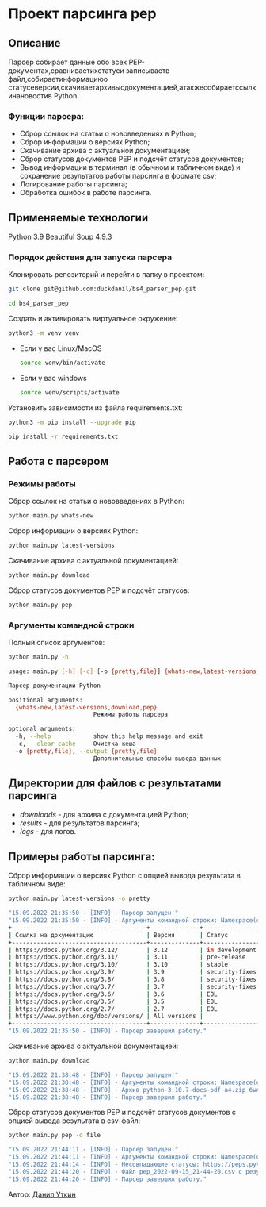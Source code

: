# Проект парсинга pep

## Описание
Парсер собирает данные обо всех PEP-документах,сравниваетихстатуси записываетв файл,собираетинформациюо статусеверсии,скачиваетархивысдокументацией,атакжесобираетссылкинановостив Python.

### Функции парсера:

* Сброр ссылок на статьи о нововведениях в Python;
* Сброр информации о версиях Python;
* Скачивание архива с актуальной документацией;
* Сброр статусов документов PEP и подсчёт статусов документов;
* Вывод информации в терминал (в обычном и табличном виде) и сохранение результатов работы парсинга в формате csv;
* Логирование работы парсинга;
* Обработка ошибок в работе парсинга.

## Применяемые технологии

Python 3.9
Beautiful Soup 4.9.3

### Порядок действия для запуска парсера

Клонировать репозиторий и перейти в папку в проектом:

```bash
git clone git@github.com:duckdanil/bs4_parser_pep.git
```

```bash
cd bs4_parser_pep
```

Создать и активировать виртуальное окружение:

```bash
python3 -m venv venv
```

* Если у вас Linux/MacOS

    ```bash
    source venv/bin/activate
    ```

* Если у вас windows

    ```bash
    source venv/scripts/activate
    ```

Установить зависимости из файла requirements.txt:

```bash
python3 -m pip install --upgrade pip
```

```bash
pip install -r requirements.txt
```

## Работа с парсером

### Режимы работы
Сброр ссылок на статьи о нововведениях в Python:
```bash
python main.py whats-new
```
Сброр информации о версиях Python:
```bash
python main.py latest-versions
```
Скачивание архива с актуальной документацией:
```bash
python main.py download
```
Сброр статусов документов PEP и подсчёт статусов:
```bash
python main.py pep
```

### Аргументы командной строки
Полный список аргументов:
```bash
python main.py -h
```
```bash
usage: main.py [-h] [-c] [-o {pretty,file}] {whats-new,latest-versions,download,pep}

Парсер документации Python

positional arguments:
  {whats-new,latest-versions,download,pep}
                        Режимы работы парсера

optional arguments:
  -h, --help            show this help message and exit
  -c, --clear-cache     Очистка кеша
  -o {pretty,file}, --output {pretty,file}
                        Дополнительные способы вывода данных
```

## Директории для файлов с результатами парсинга
* _downloads_ - для архива с документацией Python;
* _results_ - для результатов парсинга;
* _logs_ - для логов.

## Примеры работы парсинга:
Сброр информации о версиях Python с опцией вывода результата в табличном виде:
```bash
python main.py latest-versions -o pretty
```
```bash
"15.09.2022 21:35:50 - [INFO] - Парсер запущен!"
"15.09.2022 21:35:50 - [INFO] - Аргументы командной строки: Namespace(clear_cache=False, mode='latest-versions', output='pretty')"
+--------------------------------------+--------------+----------------+
| Ссылка на документацию               | Версия       | Статус         |
+--------------------------------------+--------------+----------------+
| https://docs.python.org/3.12/        | 3.12         | in development |
| https://docs.python.org/3.11/        | 3.11         | pre-release    |
| https://docs.python.org/3.10/        | 3.10         | stable         |
| https://docs.python.org/3.9/         | 3.9          | security-fixes |
| https://docs.python.org/3.8/         | 3.8          | security-fixes |
| https://docs.python.org/3.7/         | 3.7          | security-fixes |
| https://docs.python.org/3.6/         | 3.6          | EOL            |
| https://docs.python.org/3.5/         | 3.5          | EOL            |
| https://docs.python.org/2.7/         | 2.7          | EOL            |
| https://www.python.org/doc/versions/ | All versions |                |
+--------------------------------------+--------------+----------------+
"15.09.2022 21:35:50 - [INFO] - Парсер завершил работу."
```

Скачивание архива с актуальной документацией:
```bash
python main.py download
```
```bash
"15.09.2022 21:38:48 - [INFO] - Парсер запущен!"
"15.09.2022 21:38:48 - [INFO] - Аргументы командной строки: Namespace(clear_cache=False, mode='download', output=None)"
"15.09.2022 21:38:48 - [INFO] - Архив python-3.10.7-docs-pdf-a4.zip был загружен и сохранён: /Users/your_user/Documents/bs4_parser_pep/src/downloads/python-3.10.7-docs-pdf-a4.zip"
"15.09.2022 21:38:48 - [INFO] - Парсер завершил работу."
```

Сброр статусов документов PEP и подсчёт статусов документов с опцией вывода результата в csv-файл:
```bash
python main.py pep -o file
```
```bash
"15.09.2022 21:44:11 - [INFO] - Парсер запущен!"
"15.09.2022 21:44:11 - [INFO] - Аргументы командной строки: Namespace(clear_cache=False, mode='pep', output='file')"
"15.09.2022 21:44:14 - [INFO] - Несовпадающие статусы: https://peps.python.org/pep-0401 Статус в карточке: April Fool! Ожидаемые статусы: ['Rejected'] "
"15.09.2022 21:44:20 - [INFO] - Файл pep_2022-09-15_21-44-20.csv с результатами был сохранён: /Users/your_user/Documents/bs4_parser_pep/src/results/pep_2022-09-15_21-44-20.csv"
"15.09.2022 21:44:20 - [INFO] - Парсер завершил работу."
```
Автор: [Данил Уткин](https://github.com/duck.danil)
